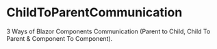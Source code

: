 # ChildToParentCommunication
3 Ways of Blazor Components Communication (Parent to Child, Child To Parent &amp; Component To Component).
